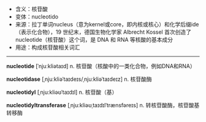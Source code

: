 - <span class="definition">含义：核苷酸</span>
- <span class="definition">变体：nucleotido</span>
- <span class="definition">来源：拉丁单词nucleus（意为kernel或core，即内核或核心）和化学后缀ide（表示化合物），19 世纪末，德国生物化学家 Albrecht Kossel 首次创造了nucleotide（核苷酸）这个词，是 DNA 和 RNA 等核酸的基本成分</span>
- <span class="definition">用途：构成核苷酸相关词汇</span>

---

<span class="vocabulary">**nucleotide**</span> [ˈnjuːkliətaɪd] n. 核苷酸（核酸中的一类化合物，例如DNA和RNA）

<span class="vocabulary">**nucleotidase**</span> [ˌnjuːkliəˈtaɪdeɪs/ˌnjuːkliəˈtaɪdeɪz] n. 核苷酸酶

<span class="vocabulary">**nucleotidyl**</span> [ˌnju:kliəʊˈtaɪdɪl] n. 核苷酸（基）

<span class="vocabulary">**nucleotidyltransferase**</span> [ˌnju:kliəʊˌtaɪdɪlˈtrænsfəreɪs] n. 转核苷酸酶，核苷酸基转移酶
